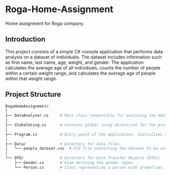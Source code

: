 # Roga-Home-Assignment
Home assignment for Roga company.

## Introduction
This project consists of a simple C# console application that performs data analysis on a dataset of individuals. The dataset includes information such as first name, last name, age, weight, and gender. The application calculates the average age of all individuals, counts the number of people within a certain weight range, and calculates the average age of people within that weight range.

## Project Structure
```bash
RogaHomeAssignment/
│
├── DataAnalyzer.cs     # Main class responsible for analyzing the data.
│
├── GlobalUsing.cs      # Contains global using directives for the project.
│
├── Program.cs          # Entry point of the application. Initializes and runs the data analysis.
│
├── Data/               # Directory for data files.
│   └── people_dataset.csv  # CSV file containing the dataset to be analyzed.
│
└── DTO/                # Directory for Data Transfer Objects (DTOs).
    ├── Gender.cs       # Enum defining the gender types.
    └── Person.cs       # Class representing a person with properties like name, age, weight, etc.
```
